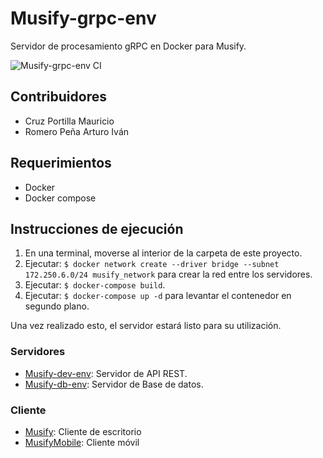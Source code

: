 # Musify-grpc-env
Servidor de procesamiento gRPC en Docker para Musify.

![Musify-grpc-env CI](https://github.com/MauricioPortilla/Musify-grpc-env/workflows/Musify-grpc-env%20CI/badge.svg?branch=master)

## Contribuidores
- Cruz Portilla Mauricio
- Romero Peña Arturo Iván

## Requerimientos
- Docker
- Docker compose

## Instrucciones de ejecución
1. En una terminal, moverse al interior de la carpeta de este proyecto.
2. Ejecutar: `$ docker network create --driver bridge --subnet 172.250.6.0/24 musify_network` para crear la red entre los servidores.
3. Ejecutar: `$ docker-compose build`.
4. Ejecutar: `$ docker-compose up -d` para levantar el contenedor en segundo plano.

Una vez realizado esto, el servidor estará listo para su utilización.

### Servidores
- <a href="https://github.com/MauricioPortilla/Musify-dev-env">Musify-dev-env</a>: Servidor de API REST.
- <a href="https://github.com/MauricioPortilla/Musify-db-env">Musify-db-env</a>: Servidor de Base de datos.

### Cliente
- <a href="https://github.com/MauricioPortilla/Musify">Musify</a>: Cliente de escritorio
- <a href="https://github.com/MauricioPortilla/MusifyMobile">MusifyMobile</a>: Cliente móvil
